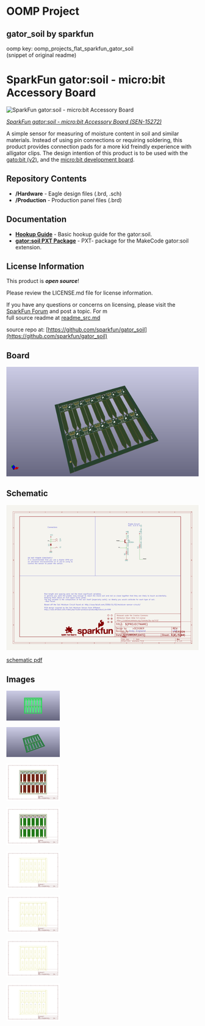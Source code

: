 # OOMP Project  
## gator_soil  by sparkfun  
  
oomp key: oomp_projects_flat_sparkfun_gator_soil  
(snippet of original readme)  
  
SparkFun gator:soil - micro:bit Accessory Board   
=============================  
  
![SparkFun gator:soil - micro:bit Accessory Board](https://cdn.sparkfun.com/assets/parts/1/3/7/4/5/15272-SparkFun_gator-soil_-_micro-bit_Accessory_Board-01.jpg)  
  
[*SparkFun gator:soil - micro:bit Accessory Board (SEN-15272)*](https://www.sparkfun.com/products/15272)  
  
A simple sensor for measuring of moisture content in soil and similar materials. Instead of using pin connections or requiring soldering, this product provides connection pads for a more kid freindly experience with alligator clips. The design intention of this product is to be used with the [gato:bit (v2)](https://www.sparkfun.com/products/15162), and the [micro:bit development board](https://www.sparkfun.com/products/14208).  
  
Repository Contents  
-------------------  
  
* **/Hardware** - Eagle design files (.brd, .sch)  
* **/Production** - Production panel files (.brd)  
  
Documentation  
--------------  
  
* **[Hookup Guide](https://learn.sparkfun.com/tutorials/sparkfun-gatorsoil-hookup-guide)** - Basic hookup guide for the gator:soil.  
* **[gator:soil PXT Package](https://github.com/sparkfun/pxt-gator-soil)** - PXT- package for the MakeCode gator:soil extension.  
  
License Information  
-------------------  
  
This product is _**open source**_!   
  
Please review the LICENSE.md file for license information.   
  
If you have any questions or concerns on licensing, please visit the [SparkFun Forum](https://forum.sparkfun.com/index.php) and post a topic. For m  
  full source readme at [readme_src.md](readme_src.md)  
  
source repo at: [https://github.com/sparkfun/gator_soil](https://github.com/sparkfun/gator_soil)  
## Board  
  
[![working_3d.png](working_3d_600.png)](working_3d.png)  
## Schematic  
  
[![working_schematic.png](working_schematic_600.png)](working_schematic.png)  
  
[schematic pdf](working_schematic.pdf)  
## Images  
  
[![working_3D_bottom.png](working_3D_bottom_140.png)](working_3D_bottom.png)  
  
[![working_3D_top.png](working_3D_top_140.png)](working_3D_top.png)  
  
[![working_assembly_page_01.png](working_assembly_page_01_140.png)](working_assembly_page_01.png)  
  
[![working_assembly_page_02.png](working_assembly_page_02_140.png)](working_assembly_page_02.png)  
  
[![working_assembly_page_03.png](working_assembly_page_03_140.png)](working_assembly_page_03.png)  
  
[![working_assembly_page_04.png](working_assembly_page_04_140.png)](working_assembly_page_04.png)  
  
[![working_assembly_page_05.png](working_assembly_page_05_140.png)](working_assembly_page_05.png)  
  
[![working_assembly_page_06.png](working_assembly_page_06_140.png)](working_assembly_page_06.png)  
